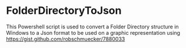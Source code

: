 # FolderDirectoryToJson

This Powershell script is used to convert a Folder Directory structure in Windows to a Json format to be used on a graphic representation using https://gist.github.com/robschmuecker/7880033
